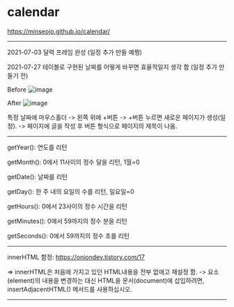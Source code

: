 # calendar
https://minseojo.github.io/calendar/

***
2021-07-03 달력 프레임 완성 (일정 추가 만들 예쩡)

2021-07-27 테이블로 구현된 날짜를 어떻게 바꾸면 효율적일지 생각 함 (일정 추가 만들기 전)

Before
![image](https://user-images.githubusercontent.com/64322765/127111947-55f38c0f-44bb-433d-a889-1d0fdb228576.png)

After
![image](https://user-images.githubusercontent.com/64322765/127111786-51d35e01-e424-48f9-acf8-1794366e21de.png)

특정 날짜에 마우스홀더 -> 왼쪽 위에 +버튼 -> +버튼 누르면 새로운 페이지가 생성(일정). -> 페이지에 글을 작성 후 버튼 형식으로 페이지의 제목이 나옴.

***
getYear():	연도를 리턴

getMonth():	0에서 11사이의 정수 달을 리턴, 1월=0

getDate():	날짜를 리턴

getDay(): 한 주 내의 요일의 수를 리턴, 일요일=0

getHours():	0에서 23사이의 정수 시간을 리턴

getMinutes():	0에서 59까지의 정수 분을 리턴

getSeconds():	0에서 59까지의 정수 초를 리턴
***
innerHTML 함정: https://oniondev.tistory.com/17 

=> innerHTML은 처음에 가지고 있던 HTML내용을 전부 없애고 재설정 함. -> 요소(element)의 내용을 변경하는 대신 HTML을 문서(document)에 삽입하려면, insertAdjacentHTML() 메서드를 사용하십시오.
***
